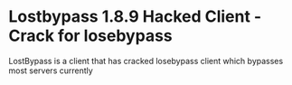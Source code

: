 # Lostbypass 1.8.9 Hacked Client - Crack for losebypass
LostBypass is a client that has cracked losebypass client which bypasses most servers currently

